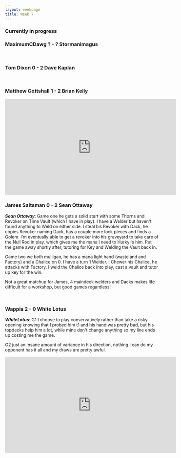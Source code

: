 ```yaml
---
layout: weekpage
title: Week 7
---
```


### Currently in progress

### MaximumCDawg ? - ? Stormanimagus

<br />

### Tom Dixon 0 - 2 Dave Kaplan

<br />

### Matthew Gottshall 1 - 2 Brian Kelly

<iframe width="560" height="315" src="https://www.youtube.com/embed/rmP7Osae0a8?rel=0&amp;controls=0&amp;showinfo=0" frameborder="0" allowfullscreen></iframe>

<br />

### James Saltsman  0 - 2 Sean Ottaway

***Sean Ottaway***: Game one he gets a solid start with some Thorns and Revoker on Time Vault (which I have in play). I have a Welder but haven't found anything to Weld on either side. I steal his Revoker with Dack, he copies Revoker naming Dack, has a couple more lock pieces and finds a Golem. I'm eventually able to get a revoker into his graveyard to take care of the Null Rod in play, which gives me the mana I need to Hurkyl's him. Put the game away shortly after, tutoring for Key and Welding the Vault back in.

Game two we both mulligan, he has a mana light hand (wasteland and Factory) and a Chalice on 0. I have a turn 1 Welder. I Chewer his Chalice, he attacks with Factory, I weld the Chalice back into play, cast a vault and tutor up key for the win.

Not a great matchup for James, 4 maindeck welders and Dacks makes life difficult for a workshop, but good games regardless!

<br />

### Wappla 2 - 0 White Lotus

***WhiteLotus***: G1 I choose to play conservatively rather than take a risky opening knowing that I probed him t1 and his hand was pretty bad, but his topdecks help him a lot, while mine don't change anything so my line ends up costing me the game.

G2 just an insane amount of variance in his direction, nothing I can do my opponent has it all and my draws are pretty awful.

<iframe width="560" height="315" src="https://www.youtube.com/embed/rmP7Osae0a8?start=3511&rel=0&amp;controls=0&amp;showinfo=0" frameborder="0" allowfullscreen></iframe>

<br />
